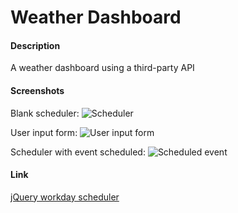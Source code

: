 # Weather Dashboard

#### Description

A weather dashboard using a third-party API


#### Screenshots
Blank scheduler:
![Scheduler](assets/scheduler-screencap.png)

User input form:
![User input form](assets/input-form.png)

Scheduler with event scheduled:
![Scheduled event](assets/scheduled-event.png)


#### Link
[jQuery workday scheduler](https://lauracole1900.github.io/jQueryWorkdayScheduler/)
